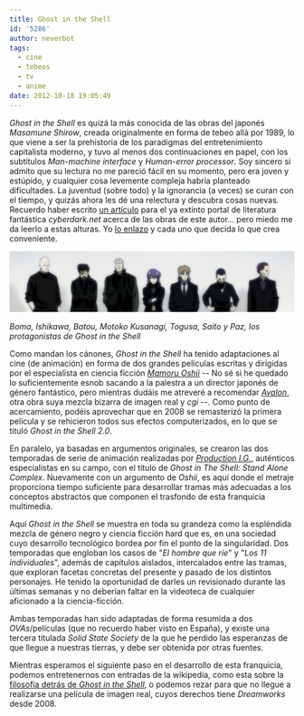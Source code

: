 ```yaml
---
title: Ghost in the Shell
id: '5286'
author: neverbot
tags:
  - cine
  - tebeos
  - tv
  - anime
date: 2012-10-18 19:05:49
---
```


_Ghost in the Shell_ es quizá la más conocida de las obras del japonés _Masamune Shirow_, creada originalmente en forma de tebeo allá por 1989, lo que viene a ser la prehistoria de los paradigmas del entretenimiento capitalista moderno, y tuvo al menos dos continuaciones en papel, con los subtítulos _Man-machine interface_ y _Human-error processor_. Soy sincero si admito que su lectura no me pareció fácil en su momento, pero era joven y estúpido, y cualquier cosa levemente compleja habría planteado dificultades. La juventud (sobre todo) y la ignorancia (a veces) se curan con el tiempo, y quizás ahora les dé una relectura y descubra cosas nuevas. Recuerdo haber escrito [un artículo](http://www.cyberdark.net/portada.php?edi=6&cod=126) para el ya extinto portal de literatura fantástica _cyberdark.net_ acerca de las obras de este autor... pero miedo me da leerlo a estas alturas. Yo [lo enlazo](http://www.cyberdark.net/portada.php?edi=6&cod=126) y cada uno que decida lo que crea conveniente.

[![](./ghost-in-the-shell/gits.png "Ghost in the Shell: Stand Alone Complex")](./ghost-in-the-shell/gits.png)

_Boma, Ishikawa, Batou, Motoko Kusanagi, Togusa, Saito y Paz, los protagonistas de Ghost in the Shell_

Como mandan los cánones, _Ghost in the Shell_ ha tenido adaptaciones al cine (de animación) en forma de dos grandes películas escritas y dirigidas por el especialista en ciencia ficción _[Mamoru Oshii](http://www.imdb.com/name/nm0651900/) --_ No sé si he quedado lo suficientemente esnob sacando a la palestra a un director japonés de género fantástico, pero mientras dudáis me atreveré a recomendar [_Avalon_](http://www.imdb.com/title/tt0267287/), otra obra suya mezcla bizarra de imagen real y _cgi --_. Como punto de acercamiento, podéis aprovechar que en 2008 se remasterizó la primera película y se rehicieron todos sus efectos computerizados, en lo que se tituló _Ghost in the Shell 2.0_.

En paralelo, ya basadas en argumentos originales, se crearon las dos temporadas de serie de animación realizadas por [_Production I.G._](http://en.wikipedia.org/wiki/Production_I.G.), auténticos especialistas en su campo, con el título de _Ghost in The Shell: Stand Alone Complex_. Nuevamente con un argumento de _Oshii_, es aquí donde el metraje proporciona tiempo suficiente para desarrollar tramas más adecuadas a los conceptos abstractos que componen el trasfondo de esta franquicia multimedia.

Aquí _Ghost in the Shell_ se muestra en toda su grandeza como la espléndida mezcla de género negro y ciencia ficción hard que es, en una sociedad cuyo desarrollo tecnológico bordea por fin el punto de la singularidad. Dos temporadas que engloban los casos de "_El hombre que ríe_" y "_Los 11 individuales_", además de capítulos aislados, intercalados entre las tramas, que exploran facetas concretas del presente y pasado de los distintos personajes. He tenido la oportunidad de darles un revisionado durante las últimas semanas y no deberían faltar en la videoteca de cualquier aficionado a la ciencia-ficción.

Ambas temporadas han sido adaptadas de forma resumida a dos _OVAs_/películas (que no recuerdo haber visto en España), y existe una tercera titulada _Solid State Society_ de la que he perdido las esperanzas de que llegue a nuestras tierras, y debe ser obtenida por otras fuentes.

Mientras esperamos el siguiente paso en el desarrollo de esta franquicia, podemos entretenernos con entradas de la wikipedia, como esta sobre la [filosofía detrás de _Ghost in the Shell_](http://en.wikipedia.org/wiki/Philosophy_of_Ghost_in_the_Shell), o podemos rezar para que no llegue a realizarse una película de imagen real, cuyos derechos tiene _Dreamworks_ desde 2008.